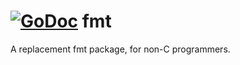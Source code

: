 [![GoDoc](https://godoc.org/github.com/ReSc/fmt?status.png)](https://godoc.org/github.com/ReSc/fmt)
fmt
===

A replacement fmt package, for non-C programmers.


